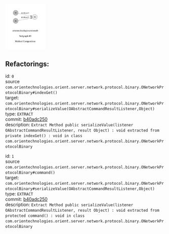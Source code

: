 <img src=subgraph_atomic_0.svg width=25%>

## Refactorings:

id: `0`\
source `com.orientechnologies.orient.server.network.protocol.binary.ONetworkProtocolBinary#indexGet()`\
target: `com.orientechnologies.orient.server.network.protocol.binary.ONetworkProtocolBinary#serializeValue(OAbstractCommandResultListener,Object)`\
type: `EXTRACT`\
commit: [b40adc250](https://github.com/orientechnologies/orientdb/commit/b40adc25008b6f608ee3eb3422c8884fff987337)\
description: `Extract Method public serializeValue(listener OAbstractCommandResultListener, result Object) : void extracted from private indexGet() : void in class com.orientechnologies.orient.server.network.protocol.binary.ONetworkProtocolBinary`

id: `1`\
source `com.orientechnologies.orient.server.network.protocol.binary.ONetworkProtocolBinary#command()`\
target: `com.orientechnologies.orient.server.network.protocol.binary.ONetworkProtocolBinary#serializeValue(OAbstractCommandResultListener,Object)`\
type: `EXTRACT`\
commit: [b40adc250](https://github.com/orientechnologies/orientdb/commit/b40adc25008b6f608ee3eb3422c8884fff987337)\
description: `Extract Method public serializeValue(listener OAbstractCommandResultListener, result Object) : void extracted from protected command() : void in class com.orientechnologies.orient.server.network.protocol.binary.ONetworkProtocolBinary`

